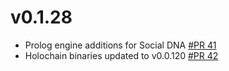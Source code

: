 # v0.1.28
* Prolog engine additions for Social DNA [#PR 41](https://github.com/perspect3vism/ad4m-executor/pull/41)
* Holochain binaries updated to v0.0.120 [#PR 42](https://github.com/perspect3vism/ad4m-executor/pull/42)
